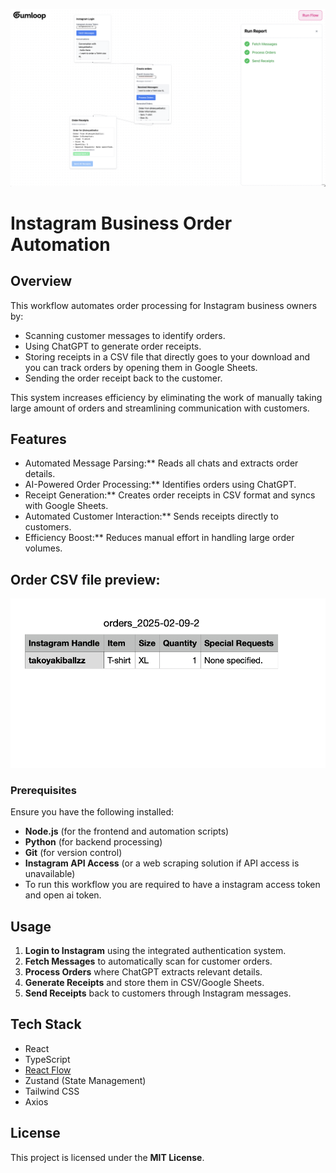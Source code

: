 ![UI Preview](public/images/demo.png)

# Instagram Business Order Automation

## Overview
This workflow automates order processing for Instagram business owners by:
- Scanning customer messages to identify orders.
- Using ChatGPT to generate order receipts.
- Storing receipts in a CSV file that directly goes to your download and you can track orders by opening them in Google Sheets.
- Sending the order receipt back to the customer.
  

This system increases efficiency by eliminating the work of manually taking large amount of orders and streamlining communication with customers.

## Features
- Automated Message Parsing:** Reads all chats and extracts order details.
- AI-Powered Order Processing:** Identifies orders using ChatGPT.
- Receipt Generation:** Creates order receipts in CSV format and syncs with Google Sheets.
- Automated Customer Interaction:** Sends receipts directly to customers.
- Efficiency Boost:** Reduces manual effort in handling large order volumes.
## Order CSV file preview: 
![UI Preview](public/orders.png)

### Prerequisites
Ensure you have the following installed:
- **Node.js** (for the frontend and automation scripts)
- **Python** (for backend processing)
- **Git** (for version control)
- **Instagram API Access** (or a web scraping solution if API access is unavailable)
- To run this workflow you are required to have a instagram access token and open ai token. 



## Usage
1. **Login to Instagram** using the integrated authentication system.
2. **Fetch Messages** to automatically scan for customer orders.
3. **Process Orders** where ChatGPT extracts relevant details.
4. **Generate Receipts** and store them in CSV/Google Sheets.
5. **Send Receipts** back to customers through Instagram messages.


## Tech Stack

- React
- TypeScript
- [React Flow](https://reactflow.dev/)
- Zustand (State Management)
- Tailwind CSS
- Axios

## License
This project is licensed under the **MIT License**.



